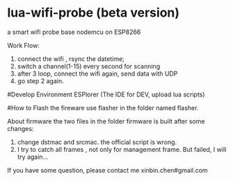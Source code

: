 # lua-wifi-probe (beta version)
a smart wifi probe base nodemcu on ESP8266

Work Flow:
1. connect the wifi , rsync the datetime;
2. switch a channel(1-15) every second for scanning
3. after 3 loop, connect the wifi again, send data with UDP
4. go step 2 again. 

#Develop Environment
ESPlorer (The IDE for DEV, upload lua scripts)

#How to Flash the fireware
use flasher in the folder named flasher. 


About firmware
the two files in the folder firmware is built after some changes:
1. change dstmac and srcmac. the official script is wrong.
2. I try to catch all frames , not only for management frame. But failed, I will try again...


If you have some question, please contact me xinbin.chen#gmail.com
